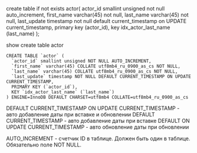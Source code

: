 

create table if not exists actor(
actor_id 	smallint unsigned not null auto_increment,
first_name 	varchar(45) not null,
last_name 	varchar(45) not null,
last_update timestamp not null default current_timestamp on UPDATE current_timestamp,
primary key (actor_id),
key idx_actor_last_name (last_name)
);

show create table actor 

````
CREATE TABLE `actor` (
  `actor_id` smallint unsigned NOT NULL AUTO_INCREMENT,
  `first_name` varchar(45) COLLATE utf8mb4_ru_0900_as_cs NOT NULL,
  `last_name` varchar(45) COLLATE utf8mb4_ru_0900_as_cs NOT NULL,
  `last_update` timestamp NOT NULL DEFAULT CURRENT_TIMESTAMP ON UPDATE CURRENT_TIMESTAMP,
  PRIMARY KEY (`actor_id`),
  KEY `idx_actor_last_name` (`last_name`)
) ENGINE=InnoDB DEFAULT CHARSET=utf8mb4 COLLATE=utf8mb4_ru_0900_as_cs
````

DEFAULT CURRENT_TIMESTAMP ON UPDATE CURRENT_TIMESTAMP - авто добавление даты при вставке и обновлении
DEFAULT CURRENT_TIMESTAMP  - авто добавление даты при вставке
DEFAULT ON UPDATE CURRENT_TIMESTAMP - авто обновление даты при обновлении

AUTO_INCREMENT - счетчик ID в таблице. Должен быть один в таблице.
Обязательно поле  NOT NULL. 